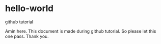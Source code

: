 # hello-world
github tutorial

Amin here. This document is made during github tutorial. So please let this one pass.
Thank you.
